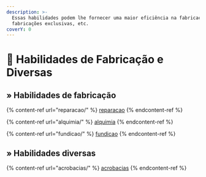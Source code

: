```yaml
---
description: >-
  Essas habilidades podem lhe fornecer uma maior eficiência na fabricação,
  fabricações exclusivas, etc.
coverY: 0
---
```


# 🔨 Habilidades de Fabricação e Diversas

## » Habilidades de fabricação

{% content-ref url="reparacao/" %}
[reparacao](reparacao/)
{% endcontent-ref %}

{% content-ref url="alquimia/" %}
[alquimia](alquimia/)
{% endcontent-ref %}

{% content-ref url="fundicao/" %}
[fundicao](fundicao/)
{% endcontent-ref %}

## » Habilidades diversas

{% content-ref url="acrobacias/" %}
[acrobacias](acrobacias/)
{% endcontent-ref %}
